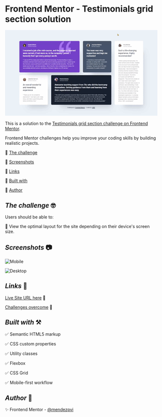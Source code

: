 # Frontend Mentor - Testimonials grid section solution

![Testimonials](./assets/video/sample.gif)

This is a solution to the [Testimonials grid section challenge on Frontend Mentor](https://www.frontendmentor.io/challenges/testimonials-grid-section-Nnw6J7Un7).

Frontend Mentor challenges help you improve your coding skills by building realistic projects.

🔳 [The challenge](#the-challenge-nerd_face)

🔳 [Screenshots](#screenshots-camera)

🔳 [Links](#links-link)

🔳 [Built with](#built-with-hammer_and_pick)

🔳 [Author](#author-beginner)

## *The challenge* :nerd_face:

Users should be able to:

🎯 View the optimal layout for the site depending on their device's screen size.

## *Screenshots* :camera:

![Mobile](./assets/screenshot/mobile.avif)

![Desktop](./assets/screenshot/desktop.avif)

## *Links* :link:

[Live Site URL here](https://mendezpvi.github.io/fm-testimonials-section/) 👀

[Challenges overcome](https://github.com/mendezpvi/frontend-mentor-challenges) 👀

## *Built with* :hammer_and_pick:

✅ Semantic HTML5 markup

✅ CSS custom properties

✅ Utility classes

✅ Flexbox

✅ CSS Grid

✅ Mobile-first workflow

## *Author* :beginner:

✨ Frontend Mentor - [@mendezpvi](https://www.frontendmentor.io/profile/mendezpvi)
